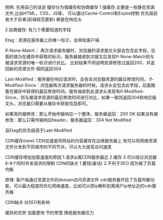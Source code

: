 照例: 先用自己的话说
缓存分为强缓存和协商缓存
1.强缓存:主要是一些静态资源文件,比如HTML，CSS，JS等，
可以通过Cache-Control和Expire控制 优先级前者大于后者(前端规范更新)
都是在响应头

2.协商缓存:
有几个需要知道的字段

Etag：资源在服务器上的唯一标示，会带给客户端
<!-- If-Match：进行协商缓存是会带上上一次回来的Etag，判断是否有变化 不明白啥意思 暂时 -->
If-None-Match： 再次请求服务器时，浏览器的请求报文头部会包含此字段，后面的值为在缓存中获取的标识。服务器接收到次报文后发现If-None-Match则与被请求资源的唯一标识进行对比。
比较结果不同说明资源修改过返回200，并返回新的资源文件
相同返回304

Last-Modified：服务器在响应请求时，会告诉浏览器资源的最后修改时间。
if-Modified-Since：浏览器再次请求服务器的时候，请求头会包含此字段，后面跟着在缓存中获得的最后修改时间。服务端收到此请求头发现有if-Modified-Since，则与被请求资源的最后修改时间进行对比，如果一致则返回304和响应报文头，浏览器只需要从缓存中获取信息即可。

如果真的被修改：那么开始传输响应一个整体，服务器返回：200 OK
如果没有被修改：那么只需传输响应header，服务器返回：304 Not Modified
<!-- if-Unmodified-Since: 从某个时间点算起, 是否文件没有被修改，使用的是相对时间，不需要关心客户端和服务端的时间偏差。 -->

且Etag的优先级高于Last-Modified




CDN缓存(new)
CDN加速是将网站的内容缓存在边缘服务器上
他可以将网络资源文件分发到不同城市的不同节点，可以大大提高访问速度

CDN缓存增加加载速度的原因
1.请求ip离CDN服务器近
2.缓存
3.可以绕过浏览器6-8个同时并发请求的限制
CDN的缺点
1.要钱(废话)
2.不利于SEO 因为做了负载均衡

原理: 
客户端通过资源文件的domain访问资源文件
cdn服务器开启了负载均衡功能，可以最大程度的优化网络速度，比如可以把ip解析到离用户ip地址近的cdn服务器


CDN缺点 对SEO有影响

缓存的优势
加载更快
节约带宽
降低服务器压力